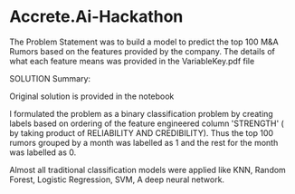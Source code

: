 # Accrete.Ai-Hackathon

The Problem Statement was to build a model to predict the top 100 M&A Rumors based on the features provided by the company.
The details of what each feature means was provided in the VariableKey.pdf file

SOLUTION Summary: 

Original solution is provided in the notebook

I formulated the problem as a binary classification problem by creating labels based on ordering of the feature engineered column 'STRENGTH' ( by taking product of RELIABILITY AND CREDIBILITY). Thus the top 100 rumors grouped by a month was labelled as 1 and the rest for the month was labelled as 0.

Almost all traditional classification models were applied like KNN, Random Forest, Logistic Regression, SVM, A deep neural network.
